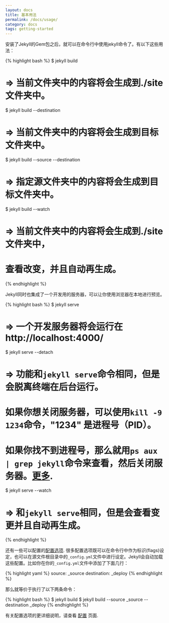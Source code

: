 ```yaml
---
layout: docs
title: 基本用法
permalink: /docs/usage/
category: docs
tags: getting-started
---
```


安装了Jekyll的Gem包之后，就可以在命令行中使用jekyll命令了。有以下这些用法：

{% highlight bash %}
$ jekyll build
# => 当前文件夹中的内容将会生成到./site文件夹中。

$ jekyll build --destination <destination>
# => 当前文件夹中的内容将会生成到目标文件夹<destination>中。

$ jekyll build --source <source> --destination <destination>
# => 指定源文件夹<source>中的内容将会生成到目标文件夹<destination>中。

$ jekyll build --watch
# => 当前文件夹中的内容将会生成到./site文件夹中，
#    查看改变，并且自动再生成。
{% endhighlight %}

Jekyll同时也集成了一个开发用的服务器，可以让你使用浏览器在本地进行预览。

{% highlight bash %}
$ jekyll serve
# => 一个开发服务器将会运行在http://localhost:4000/

$ jekyll serve --detach
# => 功能和`jekyll serve`命令相同，但是会脱离终端在后台运行。
#    如果你想关闭服务器，可以使用`kill -9 1234`命令，"1234" 是进程号（PID）。
#    如果你找不到进程号，那么就用`ps aux | grep jekyll`命令来查看，然后关闭服务器。[更多](http://unixhelp.ed.ac.uk/shell/jobz5.html).

$ jekyll serve --watch
# => 和`jekyll serve`相同，但是会查看变更并且自动再生成。
{% endhighlight %}

还有一些可以配置的[配置选项](../configuration/).
很多配置选项既可以在命令行中作为标识(flags)设定，也可以在源文件根目录中的`_config.yml`文件中进行设定。Jekyll会自动加载这些配置。比如你在你的`_config.yml`文件中添加了下面几行：

{% highlight yaml %}
source:      _source
destination: _deploy
{% endhighlight %}

那么就等价于执行了以下两条命令：

{% highlight bash %}
$ jekyll build
$ jekyll build --source _source --destination _deploy
{% endhighlight %}

有关配置选项的更详细说明，请查看
[配置](../configuration/) 页面.

